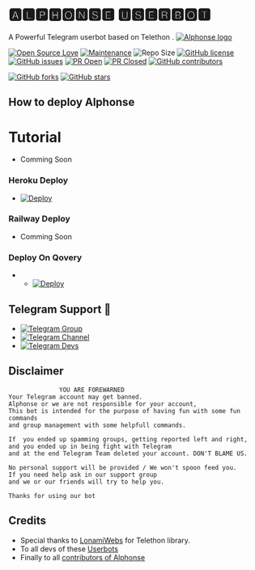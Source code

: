 # 🅰🅻🅿🅷🅾🅽🆂🅴 🆄🆂🅴🆁🅱🅾🆃
A Powerful Telegram userbot based on Telethon .
[![Alphonse logo](https://telegra.ph/file/c6bca4a68f66b53befc33.jpg)](https://dashboard.heroku.com/new?button-url=https%3A%2F%2Fgithub.com%2FTeamAlphonse%2FAlphonse%2Ftree%2Fbugs&template=https%3A%2F%2Fgithub.com%2FTeamAlphonse%2FAlphonse)

[![Open Source Love](https://badges.frapsoft.com/os/v2/open-source.png?v=103)](https://github.com/ellerbrock/open-source-badges/)
[![Maintenance](https://img.shields.io/badge/Maintained%3F-yes-green?&style=flat-square)](https://GitHub.com/TeamAlphonse/Alphonse/graphs/commit-activity) 
![Repo Size](https://img.shields.io/github/repo-size/TeamAlphonse/Alphonse?&style=flat-square&logo=github)
[![GitHub license](https://img.shields.io/github/license/TeamAlphonse/Alphonse?&style=flat-square&logo=github)](https://github.com/TeamAlphonse/Alphonse/blob/master/LICENSE)
[![GitHub issues](https://img.shields.io/github/issues/TeamAlphonse/Alphonse?&style=flat-square&logo=github)](https://github.com/TeamAlphonse/Alphonse/issues)
[![PR Open](https://img.shields.io/github/issues-pr/TeamAlphonse/Alphonse?&style=flat-square&logo=github)](https://github.com/TeamAlphonse/Alphonse/pulls)
[![PR Closed](https://img.shields.io/github/issues-pr-closed/TeamAlphonse/Alphonse?&style=flat-square&logo=github)](https://github.com/TeamAlphonse/Alphonse/pulls?q=is:closed)
[![GitHub contributors](https://img.shields.io/github/contributors/TeamAlphonse/Alphonse?&style=flat-square&logo=github)](https://GitHub.com/TeamAlphonse/Alphonse/graphs/contributors/)

[![GitHub forks](https://img.shields.io/github/forks/TeamAlphonse/Alphonse?&style=flat-square&logo=github)](https://github.com/TeamAlphonse/Alphonse/fork)
[![GitHub stars](https://img.shields.io/github/stars/TeamAlphonse/Alphonse?&style=flat-square&logo=github)](https://github.com/TeamAlphonse/Alphonse/stargazers)



## How to deploy Alphonse

# Tutorial 
 - Comming Soon

### Heroku Deploy

  - [![Deploy](https://www.herokucdn.com/deploy/button.svg)](https://heroku.com/deploy?template=https://github.com/TeamAlphonse/Alphonse)

### Railway Deploy
 - Comming Soon

###  Deploy On Qovery

 - - [![Deploy](https://img.shields.io/badge/Deploy-Qovery-purple)](https://www.qovery.com/)

## Telegram  Support 🏪
- [![Telegram Group](https://img.shields.io/badge/Telegram-Group-brightgreen)](https://t.me/AlphonseSupport)
- [![Telegram Channel](https://img.shields.io/badge/Telegram-Channel-brightgreen)](https://t.me/AlphonseUpdates)
- [![Telegram Devs](https://img.shields.io/badge/Telegram-Dev's-brightgreen)](https://t.me/TheAlphonse/4)

    

## Disclaimer 

```
              YOU ARE FOREWARNED
Your Telegram account may get banned.   
Alphonse or we are not responsible for your account, 
This bot is intended for the purpose of having fun with some fun commands 
and group management with some helpfull commands.

If  you ended up spamming groups, getting reported left and right, 
and you ended up in being fight with Telegram 
and at the end Telegram Team deleted your account. DON'T BLAME US.

No personal support will be provided / We won't spoon feed you. 
If you need help ask in our support group 
and we or our friends will try to help you.

Thanks for using our bot 
```

## Credits
   - Special thanks to [LonamiWebs](https://github.com/LonamiWebs/Telethon/) for Telethon library.
   - To all devs of these [Userbots](https://t.me/TheAlphonse/4)
   - Finally to all [contributors of Alphonse](https://github.com/TeamAlphonse/Alphonse/graphs/contributors)
